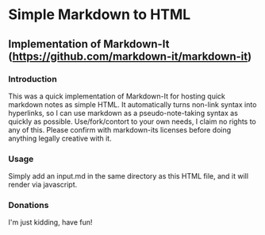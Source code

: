 # Simple Markdown to HTML
## Implementation of Markdown-It (https://github.com/markdown-it/markdown-it)

### Introduction

This was a quick implementation of Markdown-It for hosting quick markdown notes as simple HTML. It automatically turns non-link syntax into hyperlinks, so I can use markdown as a pseudo-note-taking syntax as quickly as possible. Use/fork/contort to your own needs, I claim no rights to any of this. Please confirm with markdown-its licenses before doing anything legally creative with it.

### Usage

Simply add an input.md in the same directory as this HTML file, and it will render via javascript.

### Donations

I'm just kidding, have fun!
